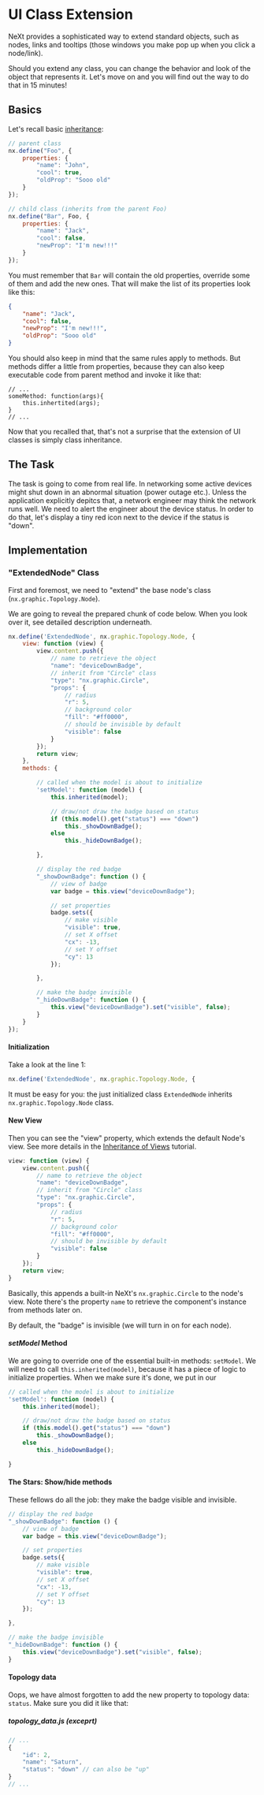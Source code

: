 # UI Class Extension

NeXt provides a sophisticated way to extend standard objects, such as nodes, links and tooltips (those windows you make pop up when you click a node/link).

Should you extend any class, you can change the behavior and look of the object that represents it. Let's move on and you will find out the way to do that in 15 minutes!

## Basics
Let's recall basic [inheritance](./tutorial-004-3.md):

```JavaScript
// parent class
nx.define("Foo", {
	properties: {
		"name": "John",
		"cool": true,
		"oldProp": "Sooo old"
	}
});

// child class (inherits from the parent Foo)
nx.define("Bar", Foo, {
	properties: {
		"name": "Jack",
		"cool": false,
		"newProp": "I'm new!!!"
	}
});
```

You must remember that ```Bar``` will contain the old properties, override some of them and add the new ones. That will make the list of its properties look like this:

```JSON
{
	"name": "Jack",
	"cool": false,
	"newProp": "I'm new!!!",
	"oldProp": "Sooo old"
}
```

You should also keep in mind that the same rules apply to methods. But methods differ a little from properties, because they can also keep executable code from parent method and invoke it like that:

```
// ...
someMethod: function(args){
	this.inhertited(args);
}
// ...
```

Now that you recalled that, that's not a surprise that the extension of UI classes is simply class inheritance.

## The Task
The task is going to come from real life. In networking some active devices might shut down in an abnormal situation (power outage etc.). Unless the application explicitly depitcs that, a network engineer may think the network runs well. We need to alert the engineer about the device status. In order to do that, let's display a tiny red icon next to the device if the status is "down".

## Implementation
### "ExtendedNode" Class
First and foremost, we need to "extend" the base node's class (```nx.graphic.Topology.Node```).

We are going to reveal the prepared chunk of code below. When you look over it, see detailed description underneath.

```JavaScript
nx.define('ExtendedNode', nx.graphic.Topology.Node, {
	view: function (view) {
		view.content.push({
			// name to retrieve the object
			"name": "deviceDownBadge",
			// inherit from "Circle" class
			"type": "nx.graphic.Circle",
			"props": {
				// radius
				"r": 5,
				// background color
				"fill": "#ff0000",
				// should be invisible by default
				"visible": false
			}
		});
		return view;
	},
	methods: {

		// called when the model is about to initialize
		'setModel': function (model) {
			this.inherited(model);

			// draw/not draw the badge based on status
			if (this.model().get("status") === "down")
				this._showDownBadge();
			else
				this._hideDownBadge();

		},

		// display the red badge
		"_showDownBadge": function () {
			// view of badge
			var badge = this.view("deviceDownBadge");

			// set properties
			badge.sets({
				// make visible
				"visible": true,
				// set X offset
				"cx": -13,
				// set Y offset
				"cy": 13
			});

		},

		// make the badge invisible
		"_hideDownBadge": function () {
			this.view("deviceDownBadge").set("visible", false);
		}
	}
});
```

#### Initialization

Take a look at the line 1:

```JavaScript
nx.define('ExtendedNode', nx.graphic.Topology.Node, {
```

It must be easy for you: the just initialized class ```ExtendedNode``` inherits ```nx.graphic.Topology.Node``` class.

#### New View

Then you can see the "view" property, which extends the default Node's view. See more details in the [Inheritance of Views](tutorial-006-04.md) tutorial.

```JavaScript
view: function (view) {
	view.content.push({
		// name to retrieve the object
		"name": "deviceDownBadge",
		// inherit from "Circle" class
		"type": "nx.graphic.Circle",
		"props": {
			// radius
			"r": 5,
			// background color
			"fill": "#ff0000",
			// should be invisible by default
			"visible": false
		}
	});
	return view;
}
```
Basically, this appends a built-in NeXt's ```nx.graphic.Circle``` to the node's view. Note there's the property ```name``` to retrieve the component's instance from methods later on.

By default, the "badge" is invisible (we will turn in on for each node). 

#### *setModel* Method
We are going to override one of the essential built-in methods: ```setModel```. We will need to call ```this.inherited(model)```, because it has a piece of logic to initialize properties. When we make sure it's done, we put in our  


```JavaScript
// called when the model is about to initialize
'setModel': function (model) {
	this.inherited(model);

	// draw/not draw the badge based on status
	if (this.model().get("status") === "down")
		this._showDownBadge();
	else
		this._hideDownBadge();

}
```

#### The Stars: Show/hide methods
These fellows do all the job: they make the badge visible and invisible.

```JavaScript
// display the red badge
"_showDownBadge": function () {
	// view of badge
	var badge = this.view("deviceDownBadge");

	// set properties
	badge.sets({
		// make visible
		"visible": true,
		// set X offset
		"cx": -13,
		// set Y offset
		"cy": 13
	});

},

// make the badge invisible
"_hideDownBadge": function () {
	this.view("deviceDownBadge").set("visible", false);
}
```

#### Topology data
Oops, we have almost forgotten to add the new property to topology data: ```status```. Make sure you did it like that:

##### topology_data.js (exceprt)
```JavaScript
// ...
{
	"id": 2,
	"name": "Saturn",
	"status": "down" // can also be "up"
}
// ...
```
